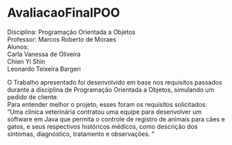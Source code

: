 # AvaliacaoFinalPOO
Disciplina: Programação Orientada a Objetos  
Professor: Marcos Roberto de Moraes  
Alunos:  
Carla Vanessa de Oliveira  
Chien Yi Shin  
Leonardo Teixeira Bargeri  
  
O Trabalho apresentado foi desenvolvido em base nos requisitos passados durante a disciplina de Programação Orientada a Objetos, simulando um pedido de cliente.   
Para entender melhor o projeto, esses foram os requisitos solicitados:  
“Uma clínica veterinária contratou uma equipe para desenvolver um software em Java que permita o controle de registro de animais para cães e gatos, e seus respectivos históricos médicos, como descrição dos sintomas, diagnóstico, tratamento e observações. ”
  
